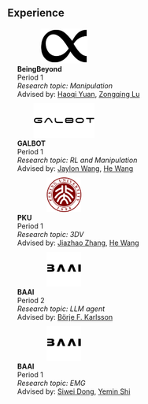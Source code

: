 <h2 id="experience" style="margin: 2px 0px 20px;">Experience</h2>
<div class="experience">
        <div class="pub-row" style="margin-bottom: 10px;">
        <div class="col-sm-3 abbr" style="position: relative; padding-right: 15px; padding-left: 15px; text-align: center; width: 200px;">
            <img src="assets/img/info/beingbeyond.png" alt="BeingBeyond Logo" style="height:70px; object-fit: contain;">
        </div>
        <div class="col-sm-9" style="position: relative; padding-right: 15px; padding-left: 20px;">
            <div class="details">
                <strong>BeingBeyond</strong><br>
                Period 1<br>
                <em>Research topic: Manipulation</em><br>
                Advised by: <a href="https://yhqpkueecs.github.io/">Haoqi Yuan</a>, 
                            <a href="https://z0ngqing.github.io/">Zongqing Lu</a>
            </div>
        </div>
    </div>
    <div class="pub-row" style="margin-bottom: 10px;">
        <div class="col-sm-3 abbr" style="position: relative; padding-right: 15px; padding-left: 15px; text-align: center; width: 200px;">
            <img src="assets/img/info/galbot.png" alt="GALBOT Logo" style="height:70px; object-fit: contain;">
        </div>
        <div class="col-sm-9" style="position: relative; padding-right: 15px; padding-left: 20px;">
            <div class="details">
                <strong>GALBOT</strong><br>
                Period 1<br>
                <em>Research topic: RL and Manipulation</em><br>
                Advised by: <a href="https://42jaylonw.github.io/">Jaylon Wang</a>, 
                            <a href="https://hughw19.github.io/">He Wang</a>
            </div>
        </div>
    </div>
    <div class="pub-row" style="margin-bottom: 10px;">
        <div class="col-sm-3 abbr" style="position: relative; padding-right: 15px; padding-left: 15px; text-align: center; width: 200px;">
            <img src="assets/img/info/PKU.png" alt="pku Logo" style="height:70px; object-fit: contain;">
        </div>
        <div class="col-sm-9" style="position: relative; padding-right: 15px; padding-left: 20px;">
            <div class="details">
                <strong>PKU</strong><br>
                Period 1<br>
                <em>Research topic: 3DV</em><br>
                Advised by: <a href="https://jzhzhang.github.io/">Jiazhao Zhang</a>, 
                            <a href="https://hughw19.github.io/">He Wang</a>
            </div>
        </div>
    </div>
    <div class="pub-row" style="margin-bottom: 10px;">
        <div class="col-sm-3 abbr" style="position: relative; padding-right: 15px; padding-left: 15px; text-align: center; width: 200px;">
            <img src="assets/img/info/baai.jpg" alt="baai Logo" style="height:70px; object-fit: contain;">
        </div>
        <div class="col-sm-9" style="position: relative; padding-right: 15px; padding-left: 20px;">
            <div class="details">
                <strong>BAAI</strong><br>
                Period 2<br>
                <em>Research topic: LLM agent</em><br>
                Advised by: <a href="https://tellarin.com/borje/">Börje F. Karlsson</a>
            </div>
        </div>
    </div>
    <div class="pub-row" style="margin-bottom: 10px;">
        <div class="col-sm-3 abbr" style="position: relative; padding-right: 15px; padding-left: 15px; text-align: center; width: 200px;">
            <img src="assets/img/info/baai.jpg" alt="baai Logo" style="height:70px; object-fit: contain;">
        </div>
        <div class="col-sm-9" style="position: relative; padding-right: 15px; padding-left: 20px;">
            <div class="details">
                <strong>BAAI</strong><br>
                Period 1<br>
                <em>Research topic: EMG</em><br>
                Advised by: <a href="https://ieeexplore.ieee.org/author/37085440868">Siwei Dong</a>, 
                             <a href="http://scholar.pku.edu.cn/shiyemin">Yemin Shi</a>
            </div>
        </div>
    </div>
</div>
